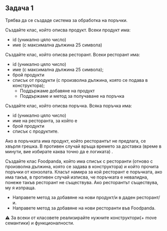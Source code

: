 ## Задача 1

Трябва да се създаде система за обработка на поръчки.

Създайте клас, който описва продукт. Всеки продукт има:
- id (уникално цяло число)
- име (с максимална дължина 25 символа)

Създайте клас, който описва ресторант. Всеки ресторант има:
- id (уникално цяло число)
- име (с максимална дължина 25 символа);
- брой продукти
- списък от продукти (с произволна дължина, която се подава в конструктора);
	- Поддържаме добавяне на продукт
	- Поддържаме и метод за получаване на поръчка
  
Създайте клас, който описва поръчка. Всяка поръчка има:
- id (уникално цяло число)
- име на ресторанта, за който е
- брой продукти
- списък с продуктите.

Ако в поръчката има продукт, който ресторантът не предлага, се хвърля грешка.
В противен случай връща времето за доставка (време в минути, вие избирате каква точно да е логиката) .

Създайте клас Foodpanda, който има списък с ресторанти (отново с произволна дължина, която се задава в конструктора) и който прочита поръчки от конзолата.
Класът намира за кой ресторант е поръчката, ако има такъв, в противен случай изписва, че поръчката е невалидна, понеже такъв ресторант не съществува.
Ако ресторантът съществува, му я изпраща.
- Направете метод за добавяне на нови продукт/и в даден ресторант/и.
- Направете метод за добавяне на нови ресторанти във Foodpanda.
  
:warning: За всеки от класовете реализирайте нужните конструктори(+ move семантики) и функционалности.
